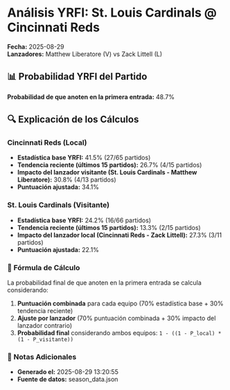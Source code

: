 # Análisis YRFI: St. Louis Cardinals @ Cincinnati Reds

**Fecha:** 2025-08-29  
**Lanzadores:** Matthew Liberatore (V) vs Zack Littell (L)

## 📊 Probabilidad YRFI del Partido

**Probabilidad de que anoten en la primera entrada:** 48.7%

## 🔍 Explicación de los Cálculos

### Cincinnati Reds (Local)
- **Estadística base YRFI:** 41.5% (27/65 partidos)
- **Tendencia reciente (últimos 15 partidos):** 26.7% (4/15 partidos)
- **Impacto del lanzador visitante (St. Louis Cardinals - Matthew Liberatore):** 30.8% (4/13 partidos)
- **Puntuación ajustada:** 34.1%

### St. Louis Cardinals (Visitante)
- **Estadística base YRFI:** 24.2% (16/66 partidos)
- **Tendencia reciente (últimos 15 partidos):** 13.3% (2/15 partidos)
- **Impacto del lanzador local (Cincinnati Reds - Zack Littell):** 27.3% (3/11 partidos)
- **Puntuación ajustada:** 22.1%

### 📝 Fórmula de Cálculo

La probabilidad final de que anoten en la primera entrada se calcula considerando:
1. **Puntuación combinada** para cada equipo (70% estadística base + 30% tendencia reciente)
2. **Ajuste por lanzador** (70% puntuación combinada + 30% impacto del lanzador contrario)
3. **Probabilidad final** considerando ambos equipos: `1 - ((1 - P_local) * (1 - P_visitante))`

### 📌 Notas Adicionales

- **Generado el:** 2025-08-29 13:20:55
- **Fuente de datos:** season_data.json

